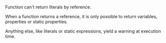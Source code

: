 Function can't return literals by reference.

When a function returns a reference, it is only possible to return variables, properties or static properties. 

Anything else, like literals or static expressions, yield a warning at execution time.

<?php

// Can't return a literal number
function &foo() {
    return 3 + rand();
}

// bar must return values that are stored in a 
function &bar() {
    $a = 3 + rand();
    return $a;
}

?>

